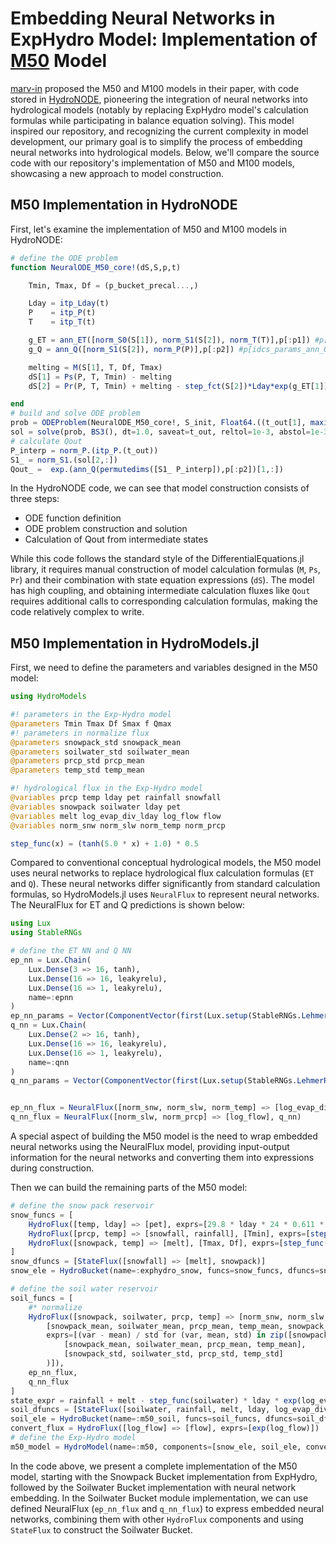 # Embedding Neural Networks in ExpHydro Model: Implementation of [M50](https://hess.copernicus.org/articles/26/5085/2022/) Model

[marv-in](https://github.com/marv-in) proposed the M50 and M100 models in their paper, with code stored in [HydroNODE](https://github.com/marv-in/HydroNODE), pioneering the integration of neural networks into hydrological models (notably by replacing ExpHydro model's calculation formulas while participating in balance equation solving). This model inspired our repository, and recognizing the current complexity in model development, our primary goal is to simplify the process of embedding neural networks into hydrological models. Below, we'll compare the source code with our repository's implementation of M50 and M100 models, showcasing a new approach to model construction.

## M50 Implementation in HydroNODE

First, let's examine the implementation of M50 and M100 models in HydroNODE:

```julia
# define the ODE problem
function NeuralODE_M50_core!(dS,S,p,t)

    Tmin, Tmax, Df = (p_bucket_precal...,)

    Lday = itp_Lday(t)
    P    = itp_P(t)
    T    = itp_T(t)

    g_ET = ann_ET([norm_S0(S[1]), norm_S1(S[2]), norm_T(T)],p[:p1]) #p[idcs_params_ann_ET])
    g_Q = ann_Q([norm_S1(S[2]), norm_P(P)],p[:p2]) #p[idcs_params_ann_Q])

    melting = M(S[1], T, Df, Tmax)
    dS[1] = Ps(P, T, Tmin) - melting
    dS[2] = Pr(P, T, Tmin) + melting - step_fct(S[2])*Lday*exp(g_ET[1])- step_fct(S[2])*exp(g_Q[1])

end
# build and solve ODE problem
prob = ODEProblem(NeuralODE_M50_core!, S_init, Float64.((t_out[1], maximum(t_out))), p)
sol = solve(prob, BS3(), dt=1.0, saveat=t_out, reltol=1e-3, abstol=1e-3, sensealg=BacksolveAdjoint(autojacvec=ZygoteVJP()))
# calculate Qout
P_interp = norm_P.(itp_P.(t_out))
S1_ = norm_S1.(sol[2,:])
Qout_ =  exp.(ann_Q(permutedims([S1_ P_interp]),p[:p2])[1,:])
```

In the HydroNODE code, we can see that model construction consists of three steps:

- ODE function definition
- ODE problem construction and solution
- Calculation of Qout from intermediate states

While this code follows the standard style of the DifferentialEquations.jl library, it requires manual construction of model calculation formulas (`M`, `Ps`, `Pr`) and their combination with state equation expressions (`dS`). The model has high coupling, and obtaining intermediate calculation fluxes like `Qout` requires additional calls to corresponding calculation formulas, making the code relatively complex to write.

## M50 Implementation in HydroModels.jl

First, we need to define the parameters and variables designed in the M50 model:

```julia
using HydroModels

#! parameters in the Exp-Hydro model
@parameters Tmin Tmax Df Smax f Qmax
#! parameters in normalize flux
@parameters snowpack_std snowpack_mean
@parameters soilwater_std soilwater_mean
@parameters prcp_std prcp_mean
@parameters temp_std temp_mean

#! hydrological flux in the Exp-Hydro model
@variables prcp temp lday pet rainfall snowfall
@variables snowpack soilwater lday pet
@variables melt log_evap_div_lday log_flow flow
@variables norm_snw norm_slw norm_temp norm_prcp

step_func(x) = (tanh(5.0 * x) + 1.0) * 0.5
```

Compared to conventional conceptual hydrological models, the M50 model uses neural networks to replace hydrological flux calculation formulas (`ET` and `Q`). These neural networks differ significantly from standard calculation formulas, so HydroModels.jl uses `NeuralFlux` to represent neural networks. The NeuralFlux for ET and Q predictions is shown below:

```julia
using Lux
using StableRNGs

# define the ET NN and Q NN
ep_nn = Lux.Chain(
    Lux.Dense(3 => 16, tanh),
    Lux.Dense(16 => 16, leakyrelu),
    Lux.Dense(16 => 1, leakyrelu),
    name=:epnn
)
ep_nn_params = Vector(ComponentVector(first(Lux.setup(StableRNGs.LehmerRNG(1234), ep_nn))))
q_nn = Lux.Chain(
    Lux.Dense(2 => 16, tanh),
    Lux.Dense(16 => 16, leakyrelu),
    Lux.Dense(16 => 1, leakyrelu),
    name=:qnn
)
q_nn_params = Vector(ComponentVector(first(Lux.setup(StableRNGs.LehmerRNG(1234), q_nn))))


ep_nn_flux = NeuralFlux([norm_snw, norm_slw, norm_temp] => [log_evap_div_lday], ep_nn)
q_nn_flux = NeuralFlux([norm_slw, norm_prcp] => [log_flow], q_nn)
```

A special aspect of building the M50 model is the need to wrap embedded neural networks using the NeuralFlux model, providing input-output information for the neural networks and converting them into expressions during construction.

Then we can build the remaining parts of the M50 model:

```julia
# define the snow pack reservoir
snow_funcs = [
    HydroFlux([temp, lday] => [pet], exprs=[29.8 * lday * 24 * 0.611 * exp((17.3 * temp) / (temp + 237.3)) / (temp + 273.2)]),
    HydroFlux([prcp, temp] => [snowfall, rainfall], [Tmin], exprs=[step_func(Tmin - temp) * prcp, step_func(temp - Tmin) * prcp]),
    HydroFlux([snowpack, temp] => [melt], [Tmax, Df], exprs=[step_func(temp - Tmax) * min(snowpack, Df * (temp - Tmax))]),
]
snow_dfuncs = [StateFlux([snowfall] => [melt], snowpack)]
snow_ele = HydroBucket(name=:exphydro_snow, funcs=snow_funcs, dfuncs=snow_dfuncs)

# define the soil water reservoir
soil_funcs = [
    #* normalize
    HydroFlux([snowpack, soilwater, prcp, temp] => [norm_snw, norm_slw, norm_prcp, norm_temp],
        [snowpack_mean, soilwater_mean, prcp_mean, temp_mean, snowpack_std, soilwater_std, prcp_std, temp_std],
        exprs=[(var - mean) / std for (var, mean, std) in zip([snowpack, soilwater, prcp, temp],
            [snowpack_mean, soilwater_mean, prcp_mean, temp_mean],
            [snowpack_std, soilwater_std, prcp_std, temp_std]
        )]),
    ep_nn_flux,
    q_nn_flux
]
state_expr = rainfall + melt - step_func(soilwater) * lday * exp(log_evap_div_lday) - step_func(soilwater) * exp(log_flow)
soil_dfuncs = [StateFlux([soilwater, rainfall, melt, lday, log_evap_div_lday, log_flow], soilwater, expr=state_expr)]
soil_ele = HydroBucket(name=:m50_soil, funcs=soil_funcs, dfuncs=soil_dfuncs)
convert_flux = HydroFlux([log_flow] => [flow], exprs=[exp(log_flow)])
# define the Exp-Hydro model
m50_model = HydroModel(name=:m50, components=[snow_ele, soil_ele, convert_flux]);
```

In the code above, we present a complete implementation of the M50 model, starting with the Snowpack Bucket implementation from ExpHydro, followed by the Soilwater Bucket implementation with neural network embedding. In the Soilwater Bucket module implementation, we can use defined NeuralFlux (`ep_nn_flux` and `q_nn_flux`) to express embedded neural networks, combining them with other `HydroFlux` components and using `StateFlux` to construct the Soilwater Bucket.
